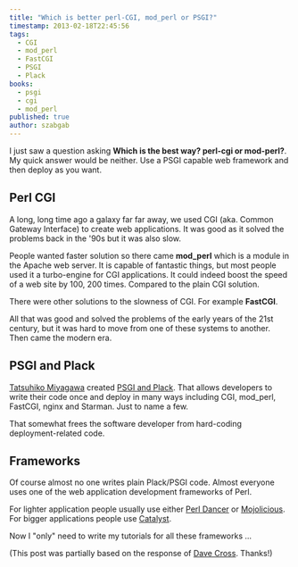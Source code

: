 ```yaml
---
title: "Which is better perl-CGI, mod_perl or PSGI?"
timestamp: 2013-02-18T22:45:56
tags:
  - CGI
  - mod_perl
  - FastCGI
  - PSGI
  - Plack
books:
  - psgi
  - cgi
  - mod_perl
published: true
author: szabgab
---
```



I just saw a question asking <b>Which is the best way? perl-cgi or mod-perl?</b>. My quick answer would be neither.
Use a PSGI capable web framework and then deploy as you want.


## Perl CGI

A long, long time ago a galaxy far far away, we used CGI (aka. Common Gateway Interface) to create web applications.
It was good as it solved the problems back in the '90s but it was also slow.

People wanted faster solution so there came <b>mod_perl</b> which is a module in the Apache web server.
It is capable of fantastic things, but most people used it a turbo-engine for CGI applications.
It could indeed boost the speed of a web site by 100, 200 times. Compared to the plain CGI solution.

There were other solutions to the slowness of CGI. For example <b>FastCGI</b>.

All that was good and solved the problems of the early years of the 21st century, but it was hard to move
from one of these systems to another. Then came the modern era.

## PSGI and Plack

[Tatsuhiko Miyagawa](http://bulknews.typepad.com/) created <a href="http://plackperl.org/">PSGI and
Plack</a>. That allows developers to write their code once and deploy in many ways including CGI, mod_perl, FastCGI,
nginx and Starman. Just to name a few.

That somewhat frees the software developer from hard-coding deployment-related code.

## Frameworks

Of course almost no one writes plain Plack/PSGI code. Almost everyone uses one of the web application development
frameworks of Perl.

For lighter application people usually use either [Perl Dancer](/dancer)
or [Mojolicious](/mojolicious).
For bigger applications people use [Catalyst](/catalyst).

Now I "only" need to write my tutorials for all these frameworks ...

(This post was partially based on the response of [Dave Cross](http://perlhacks.com/). Thanks!)

